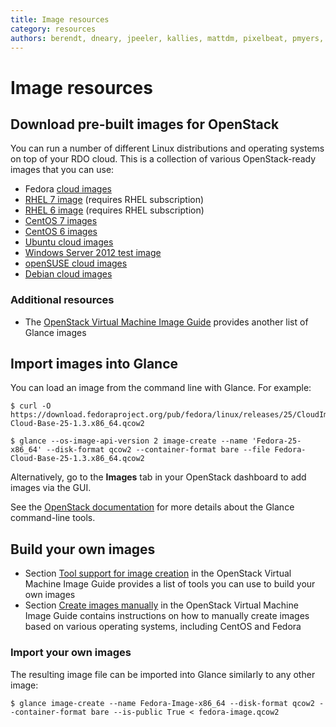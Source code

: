 ```yaml
---
title: Image resources
category: resources
authors: berendt, dneary, jpeeler, kallies, mattdm, pixelbeat, pmyers, rbowen, rdo, snecklifter
---
```


# Image resources

## Download pre-built images for OpenStack

You can run a number of different Linux distributions and operating systems on top of your RDO cloud. This is a collection of various OpenStack-ready images that you can use:

*   Fedora [cloud images](https://getfedora.org/cloud/download/)
*   [RHEL 7 image](https://access.redhat.com/downloads/content/69/ver=/rhel---7/7.0/x86_64/product-downloads) (requires RHEL subscription)
*   [RHEL 6 image](https://access.redhat.com/downloads/content/69/ver=/rhel---6/6.0/x86_64/product-software) (requires RHEL subscription)
*   [CentOS 7 images](http://cloud.centos.org/centos/7/images/)
*   [CentOS 6 images](http://cloud.centos.org/centos/6/images/)
*   [Ubuntu cloud images](//cloud-images.ubuntu.com/)
*   [Windows Server 2012 test image](http://www.cloudbase.it/ws2012/)
*   [openSUSE cloud images](http://download.opensuse.org/repositories/Cloud:/Images:/)
*   [Debian cloud images](http://cdimage.debian.org/cdimage/openstack/)

### Additional resources

<!-- App Catalog no longer exists
*   The [OpenStack Community App Catalog](https://apps.openstack.org/#tab=glance-images) contains a large number of OpenStack-ready Glance images
-->
*   The [OpenStack Virtual Machine Image Guide](https://docs.openstack.org/image-guide/obtain-images.html) provides another list of Glance images

## Import images into Glance

You can load an image from the command line with Glance. For example:

    $ curl -O https://download.fedoraproject.org/pub/fedora/linux/releases/25/CloudImages/x86_64/images/Fedora-Cloud-Base-25-1.3.x86_64.qcow2

    $ glance --os-image-api-version 2 image-create --name 'Fedora-25-x86_64' --disk-format qcow2 --container-format bare --file Fedora-Cloud-Base-25-1.3.x86_64.qcow2

Alternatively, go to the **Images** tab in your OpenStack dashboard to add images via the GUI.

See the [OpenStack documentation](http://docs.openstack.org/user-guide/common/cli_manage_images.html) for more details about the Glance command-line tools.

## Build your own images

*   Section [Tool support for image creation](http://docs.openstack.org/image-guide/create-images-automatically.html) in the OpenStack Virtual Machine Image Guide provides a list of tools you can use to build your own images
*   Section [Create images manually](https://docs.openstack.org/image-guide/create-images-manually.html) in the OpenStack Virtual Machine Image Guide contains instructions on how to manually create images based on various operating systems, including CentOS and Fedora

### Import your own images

The resulting image file can be imported into Glance similarly to any other image:

    $ glance image-create --name Fedora-Image-x86_64 --disk-format qcow2 --container-format bare --is-public True < fedora-image.qcow2

